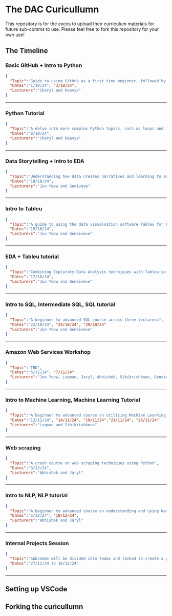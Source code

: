 # The DAC Curicullumn
This repository is for the excos to upload their curriculum materials for future sub-comms to use. Please feel free to fork this repository for your own use!

## The Timeline

### Basic GitHub + Intro to Python 
```json
{
  "Topic":"Guide to using GitHub as a first time beginner, followed by an introduction to basic Python syntax",
  "Dates":"1/10/24", "3/10/24",
  "Lecturers":"Cheryl and Kaavya"
}
```
---
### Python Tutorial
```json
{
  "Topic":"A delve into more complex Python topics, such as loops and functions",
  "Dates":"8/10/24",
  "Lecturers":"Cheryl and Kaavya"
}
```
---
### Data Storytelling + Intro to EDA 
```json
{
  "Topic":"Understanding how data creates narratives and learning to analyse data to gain insights with Python",
  "Dates":"10/10/24",
  "Lecturers":"Jun Yeow and Geniveve"
}
```
---
### Intro to Tableu
```json
{
  "Topic":"A guide to using the data visualsation software Tableu for beginners",
  "Dates":"15/10/24",
  "Lecturers":"Jun Yeow and Geneiveve"
}
```
---
### EDA + Tableu tutorial
```json
{
  "Topic":"Combining Exploraty Data Analysis techniques with Tableu software to create advanced data visualisations",
  "Dates":"17/10/24",
  "Lecturers":"Jun Yeow and Geneiveve"
}
```
---
### Intro to SQL, Intermediate SQL, SQL tutorial
```json
{
  "Topic":"A beginner to advanced SQL course across three lecturess",
  "Dates":"22/10/24", "24/10/24", "29/10/24"
  "Lecturers":"Jun Yeow and Geneiveve"
}
```
---
### Amazon Web Services Workshop
```json
{
  "Topic":"TBD",
  "Dates":"5/11/24", "7/11/24"
  "Lecturers":"Jun Yeow, Luqman, Jaryl, Abhishek, Sibikrishknan, Geneiveve, Kaavya, and Cheryl"
}
```
---
### Intro to Machine Learning, Machine Learning Tutorial
```json
{
  "Topic":"A beginner to advanced course on utilizing Machine Learning techniques across four lectures",
  "Dates":"12/11/24", "14/11/24", "19/11/24","21/11/24", "26/11/24"
  "Lecturers":"Luqman and Sibikrishknan"
}
```
---
### Web scraping
```json
{
  "Topic":"A crash course on web scraping techniques using Python",
  "Dates":"3/12/24",
  "Lecturers":"Abhishek and Jaryl"
}
```
---
### Intro to NLP, NLP tutorial 
```json
{
  "Topic":"A beginner to advanced course on understanding and using Natural Language Processing techniques",
  "Dates":"5/12/24", "10/12/24", 
  "Lecturers":"Abhishek and Jaryl"
}
```
---
### Internal Projects Session
```json
{
  "Topic":"Subcomms will be divided into teams and tasked to create a project which solves a certain problem or fulfills a certain requirment within the deadline. The entire group will theb be asked to present their submission to the rest of the club.",
  "Dates":"27/11/24 to 18/12/24"
}
```
---

## Setting up VSCode

## Forking the curicullumn
